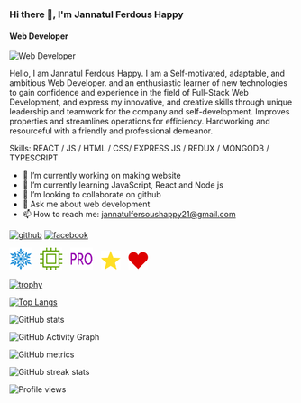 ### Hi there 👋, I'm Jannatul Ferdous Happy
#### Web Developer
![Web Developer](https://media-exp1.licdn.com/dms/image/C4E16AQEVc9_0xAJW0g/profile-displaybackgroundimage-shrink_350_1400/0/1638108630073?e=1652313600&v=beta&t=_hrCg7syf3IekhgtN96BLR4RlNoXloEN2f-PhgHfXEg)

Hello, I am Jannatul Ferdous Happy. I am a Self-motivated, adaptable, and ambitious Web Developer. and an enthusiastic learner of new technologies to gain confidence and experience in the field of Full-Stack Web Development, and express my innovative, and creative skills through unique leadership and teamwork for the company and self-development. Improves properties and streamlines operations for efficiency. Hardworking and resourceful with a friendly and professional demeanor.

Skills:   REACT / JS / HTML / CSS/ EXPRESS JS / REDUX / MONGODB / TYPESCRIPT

- 🔭 I’m currently working on making website 
- 🌱 I’m currently learning JavaScript, React and Node js 
- 👯 I’m looking to collaborate on github 
- 💬 Ask me about web development 
- 📫 How to reach me: jannatulfersoushappy21@gmail.com 


[<img src='https://cdn.jsdelivr.net/npm/simple-icons@3.0.1/icons/github.svg' alt='github' height='40'>](https://github.com/JannatulHappy)  [<img src='https://cdn.jsdelivr.net/npm/simple-icons@3.0.1/icons/facebook.svg' alt='facebook' height='40'>](https://www.facebook.com/JannatulFerdousHappy1 )  

<a href='https://archiveprogram.github.com/'><img src='https://raw.githubusercontent.com/acervenky/animated-github-badges/master/assets/acbadge.gif' width='40' height='40'></a> <a href='https://docs.github.com/en/developers'><img src='https://raw.githubusercontent.com/acervenky/animated-github-badges/master/assets/devbadge.gif' width='40' height='40'></a> <a href='https://github.com/pricing'><img src='https://raw.githubusercontent.com/acervenky/animated-github-badges/master/assets/pro.gif' width='40' height='40'></a> <a href='https://stars.github.com/'><img src='https://raw.githubusercontent.com/acervenky/animated-github-badges/master/assets/starbadge.gif' width='35' height='35'></a> <a href='https://docs.github.com/en/github/supporting-the-open-source-community-with-github-sponsors'><img src='https://raw.githubusercontent.com/acervenky/animated-github-badges/master/assets/sponsorbadge.gif' width='35' height='35'></a> 

[![trophy](https://github-profile-trophy.vercel.app/?username=JannatulHappy)](https://github.com/ryo-ma/github-profile-trophy)

[![Top Langs](https://github-readme-stats.vercel.app/api/top-langs/?username=JannatulHappy)](https://github.com/anuraghazra/github-readme-stats)

![GitHub stats](https://github-readme-stats.vercel.app/api?username=JannatulHappy&show_icons=true&count_private=true)  

![GitHub Activity Graph](https://activity-graph.herokuapp.com/graph?username=JannatulHappy)  

![GitHub metrics](https://metrics.lecoq.io/JannatulHappy)  

![GitHub streak stats](https://github-readme-streak-stats.herokuapp.com/?user=JannatulHappy)  

![Profile views](https://gpvc.arturio.dev/JannatulHappy)  
